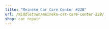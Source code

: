 ```yaml
---
title: "Meineke Car Care Center #228"
url: /middletown/meineke-car-care-center-228/
shop: car repair
---
```

